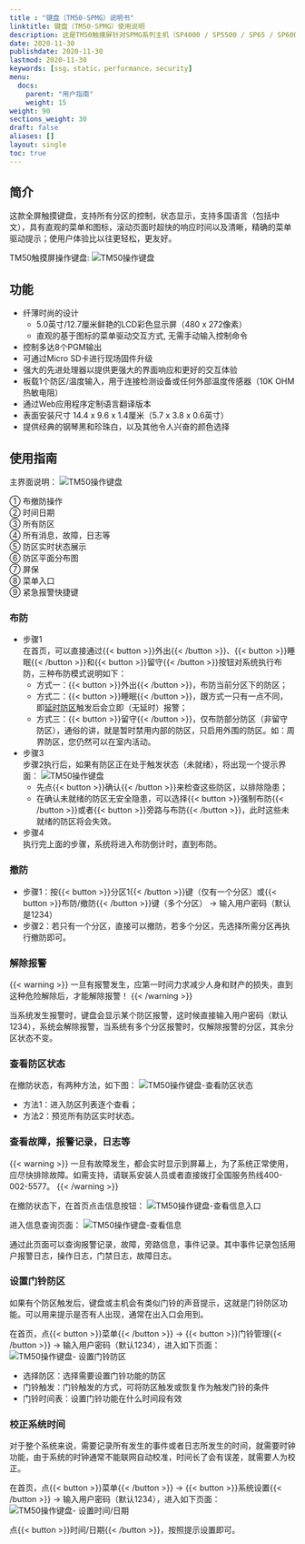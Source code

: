 ```yaml
---
title : "键盘（TM50-SPMG）说明书"
linktitle: 键盘（TM50-SPMG）使用说明
description: 这是TM50触摸屏针对SPMG系列主机（SP4000 / SP5500 / SP65 / SP6000 / SP7000 / MG5000 / MG5050 / MG5075）操作键盘说明书
date: 2020-11-30
publishdate: 2020-11-30
lastmod: 2020-11-30
keywords: [ssg，static，performance，security]
menu:
  docs:
    parent: "用户指南"
    weight: 15
weight: 90
sections_weight: 30
draft: false
aliases: []
layout: single
toc: true
---
```


## 简介

这款全屏触摸键盘，支持所有分区的控制，状态显示，支持多国语言（包括中文），具有直观的菜单和图标，滚动页面时超快的响应时间以及清晰，精确的菜单驱动提示；使用户体验比以往更轻松，更友好。

TM50触摸屏操作键盘:
![TM50操作键盘](images/tm50-all-color.png)

## 功能

- 纤薄时尚的设计
  - 5.0英寸/12.7厘米鲜艳的LCD彩色显示屏（480 x 272像素）
  - 直观的基于图标的菜单驱动交互方式, 无需手动输入控制命令
- 控制多达8个PGM输出
- 可通过Micro SD卡进行现场固件升级
- 强大的先进处理器以提供更强大的界面响应和更好的交互体验
- 板载1个防区/温度输入，用于连接检测设备或任何外部温度传感器（10K OHM热敏电阻）
- 通过Web应用程序定制语言翻译版本
- 表面安装尺寸 14.4 x 9.6 x 1.4厘米（5.7 x 3.8 x 0.6英寸）
- 提供经典的钢琴黑和珍珠白，以及其他令人兴奋的颜色选择

## 使用指南

主界面说明：
![TM50操作键盘](images/tm50-white-chinese-spmg-home-page-icon-markup.png)

① 布撤防操作  
② 时间日期  
③ 所有防区  
④ 所有消息，故障，日志等  
⑤ 防区实时状态展示  
⑥ 防区平面分布图  
⑦ 屏保  
⑧ 菜单入口  
⑨ 紧急报警快捷键

### 布防

- 步骤1  
  在首页，可以直接通过{{< button >}}外出{{< /button >}}、{{< button >}}睡眠{{< /button >}}和{{< button >}}留守{{< /button >}}按钮对系统执行布防，三种布防模式说明如下：
  - 方式一：{{< button >}}外出{{< /button >}}，布防当前分区下的防区；
  - 方式二：{{< button >}}睡眠{{< /button >}}，跟方式一只有一点不同，即[延时防区](../../node1/important-knowledge/#%E9%98%B2%E5%8C%BA-zone)触发后会立即（无延时）报警；
  - 方式三：{{< button >}}留守{{< /button >}}，仅布防部分防区（非留守防区），通俗的讲，就是暂时禁用内部的防区，只启用外围的防区。如：周界防区，您仍然可以在室内活动。
- 步骤3  
步骤2执行后，如果有防区正在处于触发状态（未就绪），将出现一个提示界面：
![TM50操作键盘](images/tm50-white-chinese-spmg-arm-failed.png)
  - 先点{{< button >}}确认{{< /button >}}来检查这些防区，以排除隐患；
  - 在确认未就绪的防区无安全隐患，可以选择{{< button >}}强制布防{{< /button >}}或者{{< button >}}旁路与布防{{< /button >}}，此时这些未就绪的防区将会失效。
- 步骤4  
执行完上面的步骤，系统将进入布防倒计时，直到布防。

### 撤防

- 步骤1：按{{< button >}}分区1{{< /button >}}键（仅有一个分区）或{{< button >}}布防/撤防{{< /button >}}键（多个分区） → 输入用户密码（默认是1234）
- 步骤2：若只有一个分区，直接可以撤防，若多个分区，先选择所需分区再执行撤防即可。

### 解除报警

{{< warning >}}
一旦有报警发生，应第一时间力求减少人身和财产的损失，直到这种危险解除后，才能解除报警！
{{< /warning >}}

当系统发生报警时，键盘会显示某个防区报警，这时候直接输入用户密码（默认1234），系统会解除报警，当系统有多个分区报警时，仅解除报警的分区，其余分区状态不变。

### 查看防区状态

在撤防状态，有两种方法，如下图：
![TM50操作键盘-查看防区状态](images/tm50-white-chinese-spmg-view-zone-status.png)

- 方法1：进入防区列表逐个查看；
- 方法2：预览所有防区实时状态。

### 查看故障，报警记录，日志等

{{< warning >}}
一旦有故障发生，都会实时显示到屏幕上，为了系统正常使用，应尽快排除故障。如需支持，请联系安装人员或者直接拨打全国服务热线400-002-5577。
{{< /warning >}}

在撤防状态下，在首页点击信息按钮：
![TM50操作键盘-查看信息入口](images/tm50-white-chinese-spmg-info-entry.png)

进入信息查询页面：
![TM50操作键盘-查看信息](images/tm50-white-chinese-spmg-info.png)

通过此页面可以查询报警记录，故障，旁路信息，事件记录。其中事件记录包括用户报警日志，操作日志，门禁日志，故障日志。

### 设置门铃防区

如果有个防区触发后，键盘或主机会有类似门铃的声音提示，这就是门铃防区功能。可以用来提示是否有人出现，通常在出入口会用到。

在首页，点{{< button >}}菜单{{< /button >}} → {{< button >}}门铃管理{{< /button >}} → 输入用户密码（默认1234），进入如下页面：
![TM50操作键盘- 设置门铃防区](images/tm50-white-chinese-spmg-setting-chime-zone.png)

- 选择防区：选择需要设置门铃功能的防区
- 门铃触发：门铃触发的方式，可将防区触发或恢复作为触发门铃的条件
- 门铃时间表：设置门铃功能在什么时间段有效

### 校正系统时间

对于整个系统来说，需要记录所有发生的事件或者日志所发生的时间，就需要时钟功能，由于系统的时钟通常不能联网自动校准，时间长了会有误差，就需要人为校正。

在首页，点{{< button >}}菜单{{< /button >}} → {{< button >}}系统设置{{< /button >}} → 输入用户密码（默认1234），进入如下页面：
![TM50操作键盘- 设置时间/日期](images/tm50-white-chinese-spmg-system-setting-time.png)

点{{< button >}}时间/日期{{< /button >}}，按照提示设置即可。
